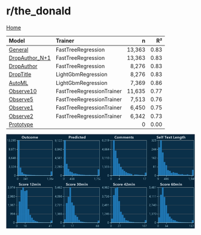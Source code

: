 # r/the_donald

[Home](../index.md)

|Model|Trainer|n|R²|
|:---|:---|---:|---:|
|[General](models/guess_the_donald_General.md)|FastTreeRegression|13,363|0.83|
|[DropAuthor_N+1](models/guess_the_donald_DropAuthor_N+1.md)|FastTreeRegression|13,363|0.83|
|[DropAuthor](models/guess_the_donald_DropAuthor.md)|FastTreeRegression|8,276|0.83|
|[DropTitle](models/guess_the_donald_DropTitle.md)|LightGbmRegression|8,276|0.83|
|[AutoML](models/guess_the_donald_AutoML.md)|LightGbmRegression|7,369|0.86|
|[Observe10](models/guess_the_donald_Observe10.md)|FastTreeRegressionTrainer|11,635|0.77|
|[Observe5](models/guess_the_donald_Observe5.md)|FastTreeRegressionTrainer|7,513|0.76|
|[Observe1](models/guess_the_donald_Observe1.md)|FastTreeRegressionTrainer|6,450|0.75|
|[Observe2](models/guess_the_donald_Observe2.md)|FastTreeRegressionTrainer|6,342|0.73|
|[Prototype](models/guess_the_donald_Prototype.md)||0|0.00|

![r/the_donald Distributions (guess)](../images/guess_the_donald_Distributions.png "r/the_donald Distributions (guess)")

